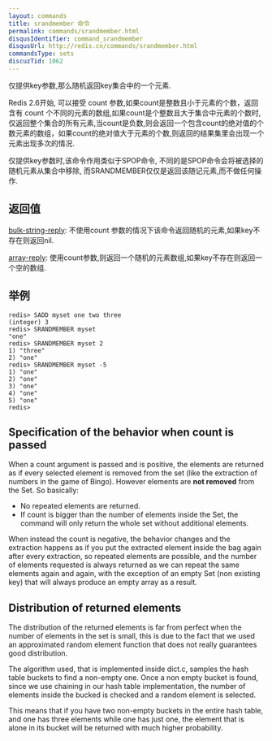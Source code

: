 ```yaml
---
layout: commands
title: srandmember 命令
permalink: commands/srandmember.html
disqusIdentifier: command_srandmember
disqusUrl: http://redis.cn/commands/srandmember.html
commandsType: sets
discuzTid: 1062
---
```


仅提供key参数,那么随机返回key集合中的一个元素.

Redis 2.6开始, 可以接受 count 参数,如果count是整数且小于元素的个数，返回含有 count 个不同的元素的数组,如果count是个整数且大于集合中元素的个数时,仅返回整个集合的所有元素,当count是负数,则会返回一个包含count的绝对值的个数元素的数组，如果count的绝对值大于元素的个数,则返回的结果集里会出现一个元素出现多次的情况.

仅提供key参数时,该命令作用类似于SPOP命令, 不同的是SPOP命令会将被选择的随机元素从集合中移除, 而SRANDMEMBER仅仅是返回该随记元素,而不做任何操作.

## 返回值

[bulk-string-reply](/topics/protocol.html#bulk-string-reply): 不使用count 参数的情况下该命令返回随机的元素,如果key不存在则返回nil.

[array-reply](/topics/protocol.html#array-reply): 使用count参数,则返回一个随机的元素数组,如果key不存在则返回一个空的数组.

## 举例

	redis> SADD myset one two three
	(integer) 3
	redis> SRANDMEMBER myset
	"one"
	redis> SRANDMEMBER myset 2
	1) "three"
	2) "one"
	redis> SRANDMEMBER myset -5
	1) "one"
	2) "one"
	3) "one"
	4) "one"
	5) "one"
	redis> 

## Specification of the behavior when count is passed

When a count argument is passed and is positive, the elements are returned
as if every selected element is removed from the set (like the extraction
of numbers in the game of Bingo). However elements are **not removed** from
the Set. So basically:

* No repeated elements are returned.
* If count is bigger than the number of elements inside the Set, the command will only return the whole set without additional elements.

When instead the count is negative, the behavior changes and the extraction happens as if you put the extracted element inside the bag again after every extraction, so repeated elements are possible, and the number of elements requested is always returned as we can repeat the same elements again and again, with the exception of an empty Set (non existing key) that will always produce an empty array as a result.

## Distribution of returned elements

The distribution of the returned elements is far from perfect when the number of elements in the set is small, this is due to the fact that we used an approximated random element function that does not really guarantees good distribution.

The algorithm used, that is implemented inside dict.c, samples the hash table buckets to find a non-empty one. Once a non empty bucket is found, since we use chaining in our hash table implementation, the number of elements inside the bucked is checked and a random element is selected.

This means that if you have two non-empty buckets in the entire hash table, and one has three elements while one has just one, the element that is alone in its bucket will be returned with much higher probability.
